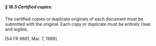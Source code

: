 ##### § 18.5 Certified copies. #####

The certified copies or duplicate originals of each document must be submitted with the original. Each copy or duplicate must be entirely clear and legible.

[54 FR 9681, Mar. 7, 1989]